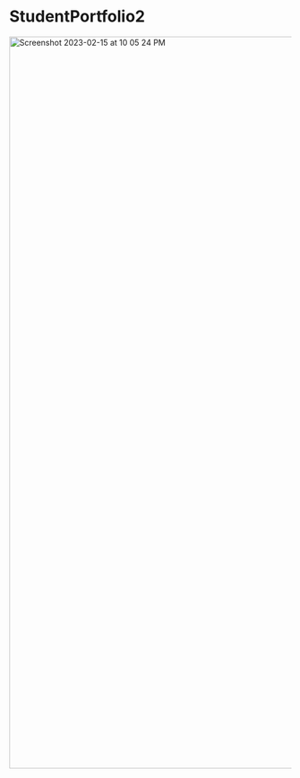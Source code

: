 # StudentPortfolio2
<img width="1305" alt="Screenshot 2023-02-15 at 10 05 24 PM" src="https://user-images.githubusercontent.com/119374215/219530157-9fb0e291-811a-4b62-8b83-f71bb96750da.png">
